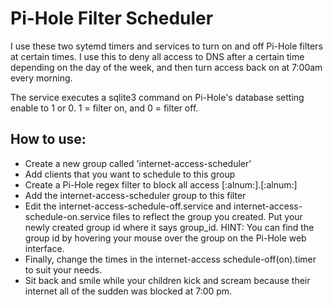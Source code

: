 # Pi-Hole Filter Scheduler

I use these two sytemd timers and services to turn on and off Pi-Hole filters at certain times. I use this to deny all access to DNS after a certain time depending on the day of the week, and then turn access back on at 7:00am every morning.

The service executes a sqlite3 command on Pi-Hole's database setting enable to 1 or 0. 1 = filter on, and 0 = filter off.

<h2>How to use:</h2>
<ul>
  <li>Create a new group called 'internet-access-scheduler'</li>
  <li>Add clients that you want to schedule to this group</li>
  <li>Create a Pi-Hole regex filter to block all access [:alnum:].[:alnum:]</li>
  <li>Add the internet-access-scheduler group to this filter</li>
  <li>Edit the internet-access-schedule-off.service and internet-access-schedule-on.service files to reflect the group you created. Put your newly created group id where it says group_id. <bold>HINT: </bold>You can find the group id by hovering your mouse over the group on the Pi-Hole web interface.</li>
  <li>Finally, change the times in the internet-access schedule-off(on).timer to suit your needs.</li>
  <li>Sit back and smile while your children kick and scream because their internet all of the sudden was blocked at 7:00 pm.</li>
</ul>
